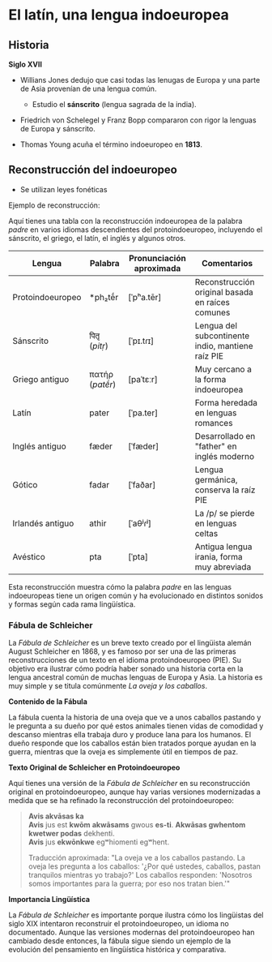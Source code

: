 # El latín, una lengua indoeuropea

## Historia

**Siglo XVII**

- Willians Jones dedujo que casi todas las lenugas de Europa y una parte de Asia provenían de una lengua común.
    - Estudio el **sánscrito** (lengua sagrada de la india).

- Friedrich von Schelegel y Franz Bopp compararon con rigor la lenguas de Europa y sánscrito.

- Thomas Young acuña el término indoeuropeo en **1813**.

## Reconstrucción del indoeuropeo

- Se utilizan leyes fonéticas

Ejemplo de reconstrucción:

Aquí tienes una tabla con la reconstrucción indoeuropea de la palabra *padre* en varios idiomas descendientes del protoindoeuropeo, incluyendo el sánscrito, el griego, el latín, el inglés y algunos otros.

| Lengua           | Palabra             | Pronunciación aproximada | Comentarios                                       |
|------------------|---------------------|--------------------------|---------------------------------------------------|
| Protoindoeuropeo | *ph₂tḗr            | [ˈpʰa.tēr]               | Reconstrucción original basada en raíces comunes  |
| Sánscrito        | पितृ (*pitṛ*)       | [ˈpɪ.tɾɪ]               | Lengua del subcontinente indio, mantiene raíz PIE |
| Griego antiguo   | πατήρ (*patḗr*)     | [paˈtɛːr]               | Muy cercano a la forma indoeuropea                |
| Latín            | pater               | [ˈpa.ter]               | Forma heredada en lenguas romances                |
| Inglés antiguo   | fæder               | [ˈfæder]                | Desarrollado en "father" en inglés moderno        |
| Gótico           | fadar               | [ˈfaðar]                | Lengua germánica, conserva la raíz PIE            |
| Irlandés antiguo | athir               | [ˈaθʲɾʲ]                | La /p/ se pierde en lenguas celtas                |
| Avéstico         | pta                 | [ˈpta]                  | Antigua lengua irania, forma muy abreviada        |

Esta reconstrucción muestra cómo la palabra *padre* en las lenguas indoeuropeas tiene un origen común y ha evolucionado en distintos sonidos y formas según cada rama lingüística.

### Fábula de Schleicher

La *Fábula de Schleicher* es un breve texto creado por el lingüista alemán August Schleicher en 1868, y es famoso por ser una de las primeras reconstrucciones de un texto en el idioma protoindoeuropeo (PIE). Su objetivo era ilustrar cómo podría haber sonado una historia corta en la lengua ancestral común de muchas lenguas de Europa y Asia. La historia es muy simple y se titula comúnmente *La oveja y los caballos*.

**Contenido de la Fábula**

La fábula cuenta la historia de una oveja que ve a unos caballos pastando y le pregunta a su dueño por qué estos animales tienen vidas de comodidad y descanso mientras ella trabaja duro y produce lana para los humanos. El dueño responde que los caballos están bien tratados porque ayudan en la guerra, mientras que la oveja es simplemente útil en tiempos de paz.

**Texto Original de Schleicher en Protoindoeuropeo**

Aquí tienes una versión de la *Fábula de Schleicher* en su reconstrucción original en protoindoeuropeo, aunque hay varias versiones modernizadas a medida que se ha refinado la reconstrucción del protoindoeuropeo:

> **Avis akvāsas ka**  
> **Avis** jus est **kwōm** **akwāsams** gwous **es-ti**. **Akwāsas gwhentom kwetwer podas** dekhenti.  
> **Avis** jus **ekwōnkwe** egʷhiomenti egʷhent.
>   
> Traducción aproximada: "La oveja ve a los caballos pastando. La oveja les pregunta a los caballos: '¿Por qué ustedes, caballos, pastan tranquilos mientras yo trabajo?' Los caballos responden: 'Nosotros somos importantes para la guerra; por eso nos tratan bien.'"

**Importancia Lingüística**

La *Fábula de Schleicher* es importante porque ilustra cómo los lingüistas del siglo XIX intentaron reconstruir el protoindoeuropeo, un idioma no documentado. Aunque las versiones modernas del protoindoeuropeo han cambiado desde entonces, la fábula sigue siendo un ejemplo de la evolución del pensamiento en lingüística histórica y comparativa.